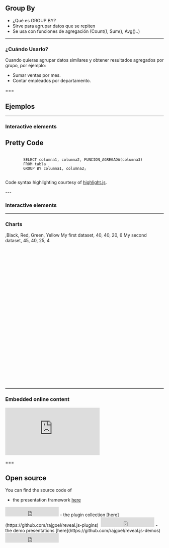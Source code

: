 ## Group By

- ¿Qué es GROUP BY?
- Sirve para agrupar datos que se repiten
- Se usa con funciones de agregación (Count(), Sum(), Avg()..)

<!-- This presentation dshowcases examples created with the [reveal.js plugin collection](https://github.com/rajgoel/reveal.js-plugins). -->

---

### ¿Cuándo Usarlo?

Cuando quieras agrupar datos similares y obtener resultados agregados por grupo, por ejemplo:

- Sumar ventas por mes.
- Contar empleados por departamento.

===

## Ejemplos

---

### Interactive elements

<section data-auto-animate>
	<h2 data-id="code-title">Pretty Code</h2>
	<pre data-id="code-animation">
    <code class="hljs javascript" data-trim data-line-numbers>
		SELECT columna1, columna2, FUNCION_AGREGADA(columna3)
        FROM tabla
        GROUP BY columna1, columna2;
	</code></pre>
	<p>Code syntax highlighting courtesy of <a href="https://highlightjs.org/usage/">highlight.js</a>.</p>
</section>
---

### Interactive elements

<div class="anything">
<!-- { "initialize": "function(container,options) {globe(container);}" } -->
</div>

---

### Charts

<div style="height:480px">
<canvas data-chart="pie">
,Black, Red, Green, Yellow
My first dataset, 40, 40, 20, 6
My second dataset, 45, 40, 25, 4
</canvas>
</div>

---

<!-- .slide: data-fullscreen="true"  -->

### Embedded online content

<iframe class="stretch" src="https://www.youtube.com/embed/5xAgp6i9lUQ?rel=0" frameborder="0" allowfullscreen></iframe>

===

## Open source

You can find the source code of

- the presentation framework [here](https://github.com/hakimel/reveal.js)&nbsp;
<iframe src="https://ghbtns.com/github-btn.html?user=hakimel&repo=reveal.js&type=star&count=true&size=large" frameborder="0" scrolling="0" width="170" height="30" title="GitHub"></iframe>
- the plugin collection [here](https://github.com/rajgoel/reveal.js-plugins)&nbsp;
<iframe src="https://ghbtns.com/github-btn.html?user=rajgoel&repo=reveal.js-plugins&type=star&count=true&size=large" frameborder="0" scrolling="0" width="170" height="30" title="GitHub"></iframe>
- the demo presentations [here](https://github.com/rajgoel/reveal.js-demos)&nbsp;
<iframe src="https://ghbtns.com/github-btn.html?user=rajgoel&repo=reveal.js-demos&type=star&count=true&size=large" frameborder="0" scrolling="0" width="170" height="30" title="GitHub"></iframe>
